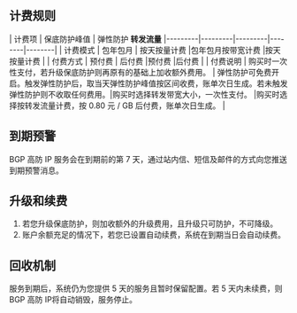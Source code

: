 ## 计费规则

<style>
table th:first-of-type {
    width: 100px;
}
</style>

| 计费项 | 保底防护峰值 | 弹性防护   <th colspan="2" div align="center" > **转发流量**</th> 
|---------|---------|---------|--------|--------|
| 计费模式 | 包年包月 | 按天按量计费 |包年包月按带宽计费 |按天按量计费 |
| 付费方式 | 预付费 | 后付费 |预付费 |后付费 |
| 付费说明 | 购买时一次性支付，若升级保底防护则再原有的基础上加收额外费用。 | 弹性防护可免费开启。触发弹性防护后，取当天弹性防护峰值按区间收费，账单次日生成。若未触发弹性防护则不收取任何费用。|购买时选择转发带宽大小，一次性支付。 |购买时选择按转发流量计费，按  0.80 元 / GB 后付费，账单次日生成。 |

## 到期预警
BGP 高防 IP 服务会在到期前的第 7 天，通过站内信、短信及邮件的方式向您推送到期预警消息。

## 升级和续费
1. 若您升级保底防护，则加收额外的升级费用，且升级只可防护，不可降级。
1. 账户余额充足的情况下，若您已设置自动续费，系统在到期当日会自动续费。

## 回收机制
服务到期后，系统仍为您提供 5 天的服务且暂时保留配置。若 5 天内未续费，则 BGP 高防 IP将自动销毁，服务停止。

